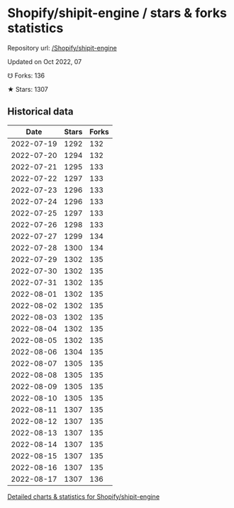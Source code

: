 # Shopify/shipit-engine / stars & forks statistics

Repository url: [/Shopify/shipit-engine](https://github.com/Shopify/shipit-engine)

Updated on Oct 2022, 07

☋ Forks: 136

★ Stars: 1307

## Historical data
| Date | Stars | Forks |
|------|-------|-------|
| 2022-07-19 | 1292 | 132 | 
| 2022-07-20 | 1294 | 132 | 
| 2022-07-21 | 1295 | 133 | 
| 2022-07-22 | 1297 | 133 | 
| 2022-07-23 | 1296 | 133 | 
| 2022-07-24 | 1296 | 133 | 
| 2022-07-25 | 1297 | 133 | 
| 2022-07-26 | 1298 | 133 | 
| 2022-07-27 | 1299 | 134 | 
| 2022-07-28 | 1300 | 134 | 
| 2022-07-29 | 1302 | 135 | 
| 2022-07-30 | 1302 | 135 | 
| 2022-07-31 | 1302 | 135 | 
| 2022-08-01 | 1302 | 135 | 
| 2022-08-02 | 1302 | 135 | 
| 2022-08-03 | 1302 | 135 | 
| 2022-08-04 | 1302 | 135 | 
| 2022-08-05 | 1302 | 135 | 
| 2022-08-06 | 1304 | 135 | 
| 2022-08-07 | 1305 | 135 | 
| 2022-08-08 | 1305 | 135 | 
| 2022-08-09 | 1305 | 135 | 
| 2022-08-10 | 1305 | 135 | 
| 2022-08-11 | 1307 | 135 | 
| 2022-08-12 | 1307 | 135 | 
| 2022-08-13 | 1307 | 135 | 
| 2022-08-14 | 1307 | 135 | 
| 2022-08-15 | 1307 | 135 | 
| 2022-08-16 | 1307 | 135 | 
| 2022-08-17 | 1307 | 136 | 


[Detailed charts & statistics for Shopify/shipit-engine](https://reviewgithub.com/rep/Shopify/shipit-engine)
